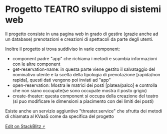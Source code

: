 # Progetto TEATRO sviluppo di sistemi web

Il progetto consiste in una pagina web in grado di gestire (grazie anche ad un database) prenotazioni e creazioni di spettacoli da parte degli utenti.

Inoltre il progetto si trova suddiviso in varie component:
- component padre "app" che richiama i metodi e scambia informazioni con le altre component
- get-reservation-name: in questa parte viene gestito il salvataggio del nominativo utente e la scelta della tipologia di prenotazione [rapida/non rapida],                         questi dati vengono poi inviati ad "app"
- open-reservation: Mostra le matrici dei posti [platea/palco] e controlla che non siano occupate(se sono occupate mostra il posto grigio)
- create-theater: questa component si occupa della creazione del teatro (si puo modificare le dimensioni a piacimento con dei limiti dei posti)

Esiste anche un servizio aggiuntivo "threater.service" che sfrutta dei metodi di chiamata al KVaaS come da specifica del progetto

[Edit on StackBlitz ⚡️](https://stackblitz.com/edit/angular-ivy-jocadz)
